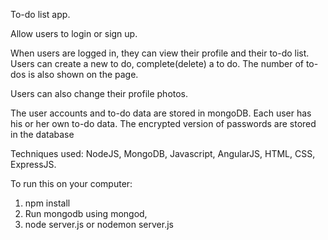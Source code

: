 To-do list app. 

Allow users to login or sign up. 

When users are logged in, they can view their profile and their to-do list. Users can create a new to do, 
complete(delete) a to do. The number of to-dos is also shown on the page. 

Users can also change their profile photos.

The user accounts and to-do data are stored in mongoDB. Each user has his or her own to-do data. The encrypted version of  passwords are stored in the database


Techniques used: NodeJS, MongoDB, Javascript, AngularJS, HTML, CSS, ExpressJS.

To run this on your computer:

1. npm install 
2. Run mongodb using mongod,
3. node server.js or nodemon server.js

